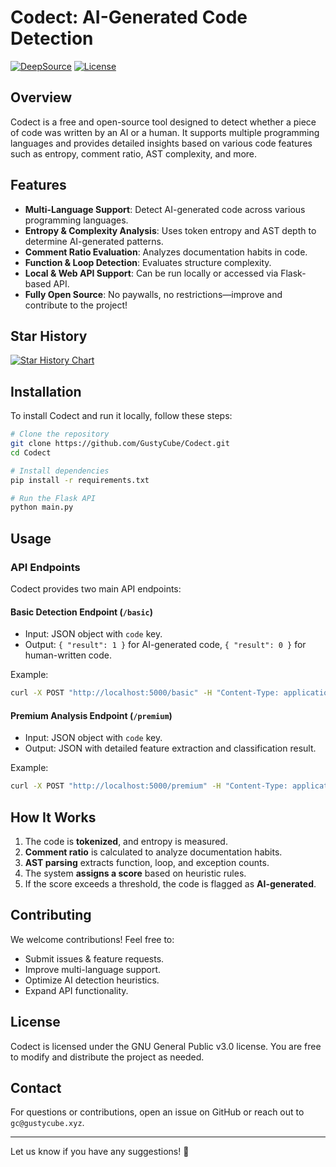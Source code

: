 # Codect: AI-Generated Code Detection
[![DeepSource](https://app.deepsource.com/gh/GustyCube/Codect.svg/?label=active+issues&show_trend=true&token=UOiRrqqUZoWYwfD_tPL8ifiy)](https://app.deepsource.com/gh/GustyCube/Codect/) <a href="LICENSE"><img src="https://img.shields.io/github/license/GustyCube/Codect" alt="License"></a>
## Overview
Codect is a free and open-source tool designed to detect whether a piece of code was written by an AI or a human. It supports multiple programming languages and provides detailed insights based on various code features such as entropy, comment ratio, AST complexity, and more.

## Features
- **Multi-Language Support**: Detect AI-generated code across various programming languages.
- **Entropy & Complexity Analysis**: Uses token entropy and AST depth to determine AI-generated patterns.
- **Comment Ratio Evaluation**: Analyzes documentation habits in code.
- **Function & Loop Detection**: Evaluates structure complexity.
- **Local & Web API Support**: Can be run locally or accessed via Flask-based API.
- **Fully Open Source**: No paywalls, no restrictions—improve and contribute to the project!

## Star History

[![Star History Chart](https://api.star-history.com/svg?repos=GustyCube/Codect&type=Date)](https://star-history.com/#GustyCube/Codect&Date)

## Installation
To install Codect and run it locally, follow these steps:

```bash
# Clone the repository
git clone https://github.com/GustyCube/Codect.git
cd Codect

# Install dependencies
pip install -r requirements.txt

# Run the Flask API
python main.py
```

## Usage
### API Endpoints
Codect provides two main API endpoints:

#### **Basic Detection Endpoint** (`/basic`)
- Input: JSON object with `code` key.
- Output: `{ "result": 1 }` for AI-generated code, `{ "result": 0 }` for human-written code.

Example:
```bash
curl -X POST "http://localhost:5000/basic" -H "Content-Type: application/json" -d '{"code": "def add(x, y): return x + y"}'
```

#### **Premium Analysis Endpoint** (`/premium`)
- Input: JSON object with `code` key.
- Output: JSON with detailed feature extraction and classification result.

Example:
```bash
curl -X POST "http://localhost:5000/premium" -H "Content-Type: application/json" -d '{"code": "def add(x, y): return x + y"}'
```

## How It Works
1. The code is **tokenized**, and entropy is measured.
2. **Comment ratio** is calculated to analyze documentation habits.
3. **AST parsing** extracts function, loop, and exception counts.
4. The system **assigns a score** based on heuristic rules.
5. If the score exceeds a threshold, the code is flagged as **AI-generated**.

## Contributing
We welcome contributions! Feel free to:
- Submit issues & feature requests.
- Improve multi-language support.
- Optimize AI detection heuristics.
- Expand API functionality.

## License
Codect is licensed under the GNU General Public v3.0 license. You are free to modify and distribute the project as needed.

## Contact
For questions or contributions, open an issue on GitHub or reach out to `gc@gustycube.xyz`.

---

Let us know if you have any suggestions! 🚀

